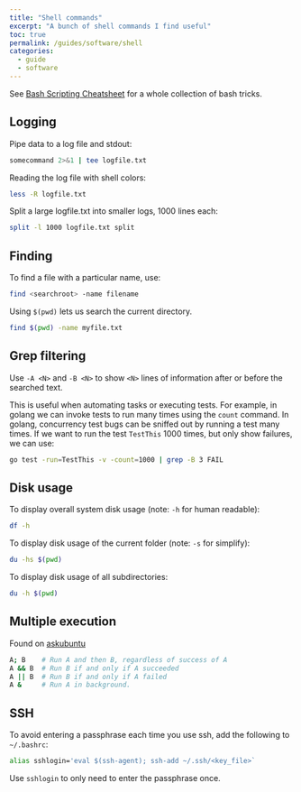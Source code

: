 ```yaml
---
title: "Shell commands"
excerpt: "A bunch of shell commands I find useful"
toc: true
permalink: /guides/software/shell
categories:
  - guide
  - software
---
```


See [Bash Scripting Cheatsheet](https://devhints.io/bash) for a whole collection of bash tricks.

## Logging

Pipe data to a log file and stdout:

```sh
somecommand 2>&1 | tee logfile.txt
```

Reading the log file with shell colors:

```sh
less -R logfile.txt
```

Split a large logfile.txt into smaller logs, 1000 lines each:

```sh
split -l 1000 logfile.txt split
```

## Finding

To find a file with a particular name, use:
```sh
find <searchroot> -name filename
```

Using `$(pwd)` lets us search the current directory.

```sh
find $(pwd) -name myfile.txt
```

## Grep filtering

Use `-A <N>` and `-B <N>` to show `<N>` lines of information after or before the searched text.

This is useful when automating tasks or executing tests. For example, in golang we can invoke tests to run many times using the `count` command. In golang, concurrency test bugs can be sniffed out by running a test many times. If we want to run the test `TestThis` 1000 times, but only show failures, we can use:

```sh
go test -run=TestThis -v -count=1000 | grep -B 3 FAIL
```

## Disk usage

To display overall system disk usage (note: `-h` for human readable):

```sh
df -h
```

To display disk usage of the current folder (note: `-s` for simplify):

```sh
du -hs $(pwd)
```

To display disk usage of all subdirectories:

```sh
du -h $(pwd)
```

## Multiple execution

Found on [askubuntu](https://askubuntu.com/a/539293)

```sh
A; B    # Run A and then B, regardless of success of A
A && B  # Run B if and only if A succeeded
A || B  # Run B if and only if A failed
A &     # Run A in background.
```

## SSH

To avoid entering a passphrase each time you use ssh, add the following to `~/.bashrc`:

```sh
alias sshlogin='eval $(ssh-agent); ssh-add ~/.ssh/<key_file>`
```

Use `sshlogin` to only need to enter the passphrase once.


